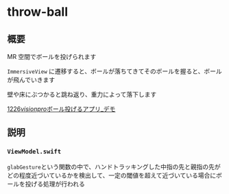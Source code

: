 # throw-ball

## 概要

MR 空間でボールを投げられます

`ImmersiveView` に遷移すると、ボールが落ちてきてそのボールを握ると、ボールが飛んでいきます

壁や床にぶつかると跳ね返り、重力によって落下します

[1226*visionpro*ボール投げるアプリ\_デモ](https://youtu.be/CDOg7hgqkaI)

## 説明

### `ViewModel.swift`

`glabGesture`という関数の中で、ハンドトラッキングした中指の先と親指の先がどの程度近づいているかを検出して、一定の閾値を超えて近づいている場合にボールを投げる処理が行われる
